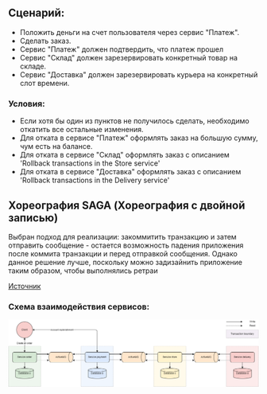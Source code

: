 ## Сценарий:

- Положить деньги на счет пользователя через сервис "Платеж".
- Сделать заказ.
- Сервис "Платеж" должен подтвердить, что платеж прошел
- Сервис "Склад" должен зарезервировать конкретный товар на складе.
- Сервис "Доставка" должен зарезервировать курьера на конкретный слот времени.
### Условия:
- Если хотя бы один из пунктов не получилось сделать, необходимо откатить все остальные изменения.
- Для отката в сервисе "Платеж" оформлять заказ на большую сумму, чум есть на балансе.
- Для отката в сервисе "Склад" оформлять заказ с описанием 'Rollback transactions in the Store service'
- Для отката в сервисе "Доставка" оформлять заказ с описанием 'Rollback transactions in the Delivery service'

## Хореография SAGA (Хореография с двойной записью)

Выбран подход для реализации: закоммитить транзакцию и затем отправить сообщение - остается возможность
падения приложения после коммита транзакции и перед отправкой сообщения.
Однако данное решение лучше, поскольку можно задизайнить приложение таким образом,
чтобы выполнялись ретраи

[Источник](https://habr.com/ru/articles/769102/)

### Схема взаимодействия сервисов:
![saga-choreography-drawio](README.assets/saga-choreography-drawio.drawio.png)